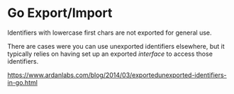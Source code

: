 # Go Export/Import

Identifiers with lowercase first chars are not exported for general use.

There are cases were you can use unexported identifiers elsewhere, but it typically relies on having set up an exported *interface* to access those identifiers.

https://www.ardanlabs.com/blog/2014/03/exportedunexported-identifiers-in-go.html